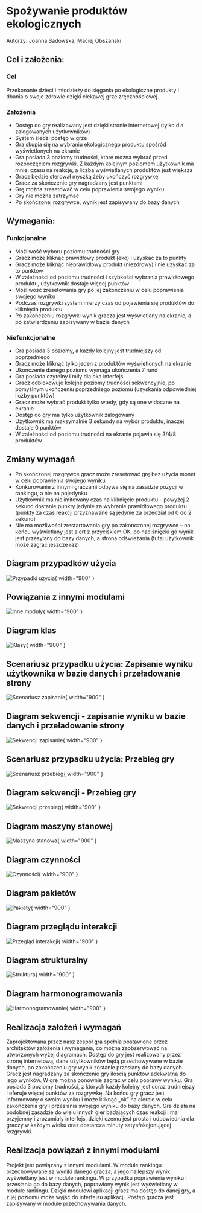 # Spożywanie produktów ekologicznych

Autorzy: Joanna Sadowska, Maciej Obszański

## Cel i założenia:
### Cel
Przekonanie dzieci i młodzieży do sięgania po ekologiczne produkty i dbania o swoje zdrowie dzięki ciekawej grze zręcznościowej.
### Założenia
- Dostęp do gry realizowany jest dzięki stronie internetowej (tylko dla zalogowanych użytkowników)
- System śledzi postęp w grze
- Gra skupia się na wybraniu ekologicznego produktu spośród wyświetlonych na ekranie
- Gra posiada 3 poziomy trudności, które można wybrać przed rozpoczęciem rozgrywki. Z każdym kolejnym poziomem użytkownik ma mniej czasu na reakcję, a liczba wyświetlanych produktów jest większa
- Gracz będzie sterował myszką żeby ukończyć rozgrywkę
- Gracz za skończenie gry nagradzany jest punktami
- Grę można zresetować w celu poprawienia swojego wyniku
- Gry nie można zatrzymać
- Po skończonej rozgrywce, wynik jest zapisywany do bazy danych
## Wymagania:
### Funkcjonalne
- Możliwość wyboru poziomu trudności gry
- Gracz może kliknąć prawidłowy produkt (eko) i uzyskać za to punkty
- Gracz może kliknąć nieprawidłowy produkt (niezdrowy) i nie uzyskać za to punktów
- W zależności od poziomu trudności i szybkości wybrania prawidłowego produktu, użytkownik dostaje więcej punktów
- Możliwość zresetowania gry po jej zakończeniu w celu poprawienia swojego wyniku
- Podczas rozgrywki system mierzy czas od pojawienia się produktów do kliknięcia produktu
- Po zakończeniu rozgrywki wynik gracza jest wyświetlany na ekranie, a po zatwierdzeniu zapisywany w bazie danych
### Niefunkcjonalne
- Gra posiada 3 poziomy, a każdy kolejny jest trudniejszy od poprzedniego
- Gracz może kliknąć tylko jeden z produktów wyświetlonych na ekranie
- Ukończenie danego poziomu wymaga ukończenia 7 rund
- Gra posiada czytelny i miły dla oka interfejs
- Gracz odblokowuje kolejne poziomy trudności sekwencyjnie, po pomyślnym ukończeniu poprzedniego poziomu (uzyskania odpowiedniej liczby punktów)
- Gracz może wybrać produkt tylko wtedy, gdy są one widoczne na ekranie
- Dostęp do gry ma tylko użytkownik zalogowany
- Użytkownik ma maksymalnie 3 sekundy na wybór produktu, inaczej dostaje 0 punktów
- W zależności od poziomu trudności na ekranie pojawia się 3/4/8 produktów
## Zmiany wymagań
- Po skończonej rozgrywce gracz może zresetować grę bez użycia monet w celu poprawienia swojego wyniku
- Konkurowanie z innymi graczami odbywa się na zasadzie pozycji w rankingu, a nie na pojedynku
- Użytkownik ma nielimitowany czas na kliknięcie produktu – powyżej 2 sekund dostanie punkty jedynie za wybranie prawidłowego produktu (punkty za czas reakcji przyznawane są jedynie za przedział od 0 do 2 sekund)
- Nie ma możliwości zrestartowania gry po zakończonej rozgrywce – na końcu wyświetlany jest alert z przyciskiem OK, po naciśnięciu go wynik jest przesyłany do bazy danych, a strona odświeżania (tutaj użytkownik może zagrać jeszcze raz)
## Diagram przypadków użycia
![Przypadki użycia](https://i.imgur.com/tDMGozW.png){ width="900" }
## Powiązania z innymi modułami
![Inne moduły](https://i.imgur.com/PVHiei7.png){ width="900" }
## Diagram klas
![Klasy](https://i.imgur.com/t08EDCB.png){ width="900" }
## Scenariusz przypadku użycia: Zapisanie wyniku użytkownika w bazie danych i przeładowanie strony
![Scenariusz zapisanie](https://i.imgur.com/ZjI0JCI.png){ width="900" }
## Diagram sekwencji - zapisanie wyniku w bazie danych i przeładowanie strony
![Sekwencji zapisanie](https://i.imgur.com/YPCrUOO.png){ width="900" }
## Scenariusz przypadku użycia: Przebieg gry
![Scenariusz przebieg](https://i.imgur.com/MQb0JuS.png){ width="900" }
## Diagram sekwencji - Przebieg gry
![Sekwencji przebieg](https://i.imgur.com/x87qtUv.png){ width="900" }
## Diagram maszyny stanowej
![Maszyna stanowa](https://i.imgur.com/HGWsLhx.png){ width="900" }
## Diagram czynności
![Czynności](https://i.imgur.com/hQ6Jkxo.png){ width="900" }
## Diagram pakietów
![Pakiety](https://i.imgur.com/Qlh0qn4.png){ width="900" }
## Diagram przeglądu interakcji
![Przegląd interakcji](https://i.imgur.com/AJ85Cgn.png){ width="900" }
## Diagram strukturalny
![Struktura](https://i.imgur.com/MByKxvZ.png){ width="900" }
## Diagram harmonogramowania
![Harmonogramowanie](https://i.imgur.com/rTrGb8P.png){ width="900" }
## Realizacja założeń i wymagań
Zaprojektowana przez nasz zespół gra spełnia postawione przez architektów założenia i wymagania, co można zaobserwować na utworzonych wyżej diagramach. Dostęp do gry jest realizowany przez stronę internetową, dane użytkowników będą przechowywane w bazie danych, po zakończeniu gry wynik zostanie przesłany do bazy danych. Gracz jest nagradzany za skończenie gry ilością punktów adekwatną do jego wyników. W grę można ponownie zagrać w celu poprawy wyniku. Gra posiada 3 poziomy trudności, z których każdy kolejny jest coraz trudniejszy i oferuje więcej punktów za rozgrywkę. Na końcu gry gracz jest informowany o swoim wyniku i może kliknąć „ok” na alercie w celu zakończenia gry i przesłania swojego wyniku do bazy danych. Gra działa na podobnej zasadzie do wielu innych gier badających czas reakcji i ma przyjemny i zrozumiały interfejs, dzięki czemu jest prosta i odpowiednia dla graczy w każdym wieku oraz dostarcza minuty satysfakcjonującej rozgrywki. 
## Realizacja powiązań z innymi modułami
Projekt jest powiązany z innymi modułami. W module rankingu przechowywane są wyniki danego gracza, a jego najlepszy wynik wyświetlany jest w module rankingu. W przypadku poprawienia wyniku i przesłania go do bazy danych, poprawiony wynik jest wyświetlany w module rankingu. Dzięki modułowi aplikacji gracz ma dostęp do danej gry, a z jej poziomu może wyjść do interfejsu aplikacji. Postęp gracza jest zapisywany w module przechowywania danych.